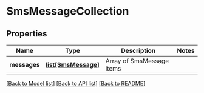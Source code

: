 # SmsMessageCollection

## Properties
Name | Type | Description | Notes
------------ | ------------- | ------------- | -------------
**messages** | [**list[SmsMessage]**](SmsMessage.md) | Array of SmsMessage items | 

[[Back to Model list]](../README.md#documentation-for-models) [[Back to API list]](../README.md#documentation-for-api-endpoints) [[Back to README]](../README.md)


